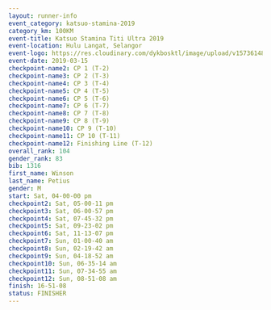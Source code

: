 ```yaml
--- 
layout: runner-info 
event_category: katsuo-stamina-2019 
category_km: 100KM 
event-title: Katsuo Stamina Titi Ultra 2019 
event-location: Hulu Langat, Selangor 
event-logo: https://res.cloudinary.com/dykbosktl/image/upload/v1573614825/Logo/Logo_p7ft6n.png 
event-date: 2019-03-15 
checkpoint-name2: CP 1 (T-2) 
checkpoint-name3: CP 2 (T-3) 
checkpoint-name4: CP 3 (T-4) 
checkpoint-name5: CP 4 (T-5) 
checkpoint-name6: CP 5 (T-6) 
checkpoint-name7: CP 6 (T-7) 
checkpoint-name8: CP 7 (T-8) 
checkpoint-name9: CP 8 (T-9) 
checkpoint-name10: CP 9 (T-10) 
checkpoint-name11: CP 10 (T-11) 
checkpoint-name12: Finishing Line (T-12) 
overall_rank: 104
gender_rank: 83
bib: 1316
first_name: Winson
last_name: Petius
gender: M
start: Sat, 04-00-00 pm
checkpoint2: Sat, 05-00-11 pm
checkpoint3: Sat, 06-00-57 pm
checkpoint4: Sat, 07-45-32 pm
checkpoint5: Sat, 09-23-02 pm
checkpoint6: Sat, 11-13-07 pm
checkpoint7: Sun, 01-00-40 am
checkpoint8: Sun, 02-19-42 am
checkpoint9: Sun, 04-18-52 am
checkpoint10: Sun, 06-35-14 am
checkpoint11: Sun, 07-34-55 am
checkpoint12: Sun, 08-51-08 am
finish: 16-51-08
status: FINISHER
--- 
```

